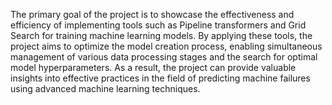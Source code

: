 The primary goal of the project is to showcase the effectiveness and efficiency of implementing tools such as Pipeline transformers and Grid Search for training machine learning models. By applying these tools, the project aims to optimize the model creation process, enabling simultaneous management of various data processing stages and the search for optimal model hyperparameters. As a result, the project can provide valuable insights into effective practices in the field of predicting machine failures using advanced machine learning techniques.

